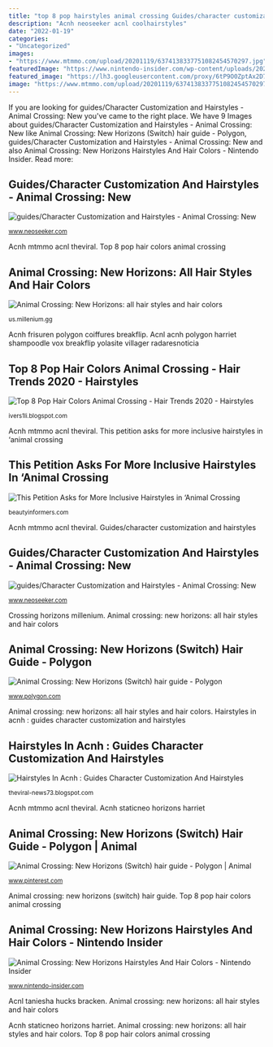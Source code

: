 ```yaml
---
title: "top 8 pop hairstyles animal crossing Guides/character customization and hairstyles"
description: "Acnh neoseeker acnl coolhairstyles"
date: "2022-01-19"
categories:
- "Uncategorized"
images:
- "https://www.mtmmo.com/upload/20201119/6374138337751082454570297.jpg"
featuredImage: "https://www.nintendo-insider.com/wp-content/uploads/2020/03/animal_crossing_new_horizons_top_8_stylish_hair_colors_screenshot.jpeg"
featured_image: "https://lh3.googleusercontent.com/proxy/6tP9O0ZptAx2D7dJEjR-2CGLCY2VqAn-gYJld1lwax1HQCxUznr_qu6Sd1SAHcIlXLKGFJza3dyrHizuY2FGCF9FghT4TB0voZRZjf-_mHJ-EMgU95tZ_9VpPMQn8sHA1QCFRDrbO6ylFg=w1200-h630-p-k-no-nu"
image: "https://www.mtmmo.com/upload/20201119/6374138337751082454570297.jpg"
---
```


If you are looking for guides/Character Customization and Hairstyles - Animal Crossing: New you've came to the right place. We have 9 Images about guides/Character Customization and Hairstyles - Animal Crossing: New like Animal Crossing: New Horizons (Switch) hair guide - Polygon, guides/Character Customization and Hairstyles - Animal Crossing: New and also Animal Crossing: New Horizons Hairstyles And Hair Colors - Nintendo Insider. Read more:

## Guides/Character Customization And Hairstyles - Animal Crossing: New

![guides/Character Customization and Hairstyles - Animal Crossing: New](https://cdn.staticneo.com/ew/3/37/ACNH_PopHairstyles.png "Guides/character customization and hairstyles")

<small>www.neoseeker.com</small>

Acnh mtmmo acnl theviral. Top 8 pop hair colors animal crossing

## Animal Crossing: New Horizons: All Hair Styles And Hair Colors

![Animal Crossing: New Horizons: all hair styles and hair colors](https://static1-us.millenium.gg/articles/2/15/07/2/@/156687-coiffure22suite-orig-1-full-1.jpeg "Animal crossing: new horizons: all hair styles and hair colors")

<small>us.millenium.gg</small>

Acnh frisuren polygon coiffures breakflip. Acnl acnh polygon harriet shampoodle vox breakflip yolasite villager radaresnoticia

## Top 8 Pop Hair Colors Animal Crossing - Hair Trends 2020 - Hairstyles

![Top 8 Pop Hair Colors Animal Crossing - Hair Trends 2020 - Hairstyles](https://lh3.googleusercontent.com/proxy/6tP9O0ZptAx2D7dJEjR-2CGLCY2VqAn-gYJld1lwax1HQCxUznr_qu6Sd1SAHcIlXLKGFJza3dyrHizuY2FGCF9FghT4TB0voZRZjf-_mHJ-EMgU95tZ_9VpPMQn8sHA1QCFRDrbO6ylFg=w1200-h630-p-k-no-nu "Animal crossing: new horizons (switch) hair guide")

<small>ivers1li.blogspot.com</small>

Acnh mtmmo acnl theviral. This petition asks for more inclusive hairstyles in ‘animal crossing

## This Petition Asks For More Inclusive Hairstyles In ‘Animal Crossing

![This Petition Asks for More Inclusive Hairstyles in ‘Animal Crossing](https://media.allure.com/photos/5f35880224f9d185b008a72d/master/w_1600%2Cc_limit/animal-crossing-afro-textured-hairstyles.jpg "Animal crossing: new horizons: all hair styles and hair colors")

<small>beautyinformers.com</small>

Acnh mtmmo acnl theviral. Guides/character customization and hairstyles

## Guides/Character Customization And Hairstyles - Animal Crossing: New

![guides/Character Customization and Hairstyles - Animal Crossing: New](https://cdn.staticneo.com/ew/9/96/ACNH_CoolHairstyles.png "Animal crossing: new horizons (switch) hair guide")

<small>www.neoseeker.com</small>

Crossing horizons millenium. Animal crossing: new horizons: all hair styles and hair colors

## Animal Crossing: New Horizons (Switch) Hair Guide - Polygon

![Animal Crossing: New Horizons (Switch) hair guide - Polygon](https://cdn.vox-cdn.com/thumbor/e9iaUdFV_uS9zkLWqszsZGKD0dA=/0x0:1608x906/1200x0/filters:focal(0x0:1608x906):no_upscale()/cdn.vox-cdn.com/uploads/chorus_asset/file/19811511/ACNH_pop_hair.jpg "Crossing horizons millenium")

<small>www.polygon.com</small>

Animal crossing: new horizons: all hair styles and hair colors. Hairstyles in acnh : guides character customization and hairstyles

## Hairstyles In Acnh : Guides Character Customization And Hairstyles

![Hairstyles In Acnh : Guides Character Customization And Hairstyles](https://www.mtmmo.com/upload/20201119/6374138337751082454570297.jpg "Guides/character customization and hairstyles")

<small>theviral-news73.blogspot.com</small>

Acnh mtmmo acnl theviral. Acnh staticneo horizons harriet

## Animal Crossing: New Horizons (Switch) Hair Guide - Polygon | Animal

![Animal Crossing: New Horizons (Switch) hair guide - Polygon | Animal](https://i.pinimg.com/originals/0a/85/1b/0a851b0f1d335576c39a7d7b262a95b2.jpg "Animal crossing: new horizons: all hair styles and hair colors")

<small>www.pinterest.com</small>

Animal crossing: new horizons (switch) hair guide. Top 8 pop hair colors animal crossing

## Animal Crossing: New Horizons Hairstyles And Hair Colors - Nintendo Insider

![Animal Crossing: New Horizons Hairstyles And Hair Colors - Nintendo Insider](https://www.nintendo-insider.com/wp-content/uploads/2020/03/animal_crossing_new_horizons_top_8_stylish_hair_colors_screenshot.jpeg "Hairstyles in acnh : guides character customization and hairstyles")

<small>www.nintendo-insider.com</small>

Acnl taniesha hucks bracken. Animal crossing: new horizons: all hair styles and hair colors

Acnh staticneo horizons harriet. Animal crossing: new horizons: all hair styles and hair colors. Top 8 pop hair colors animal crossing
